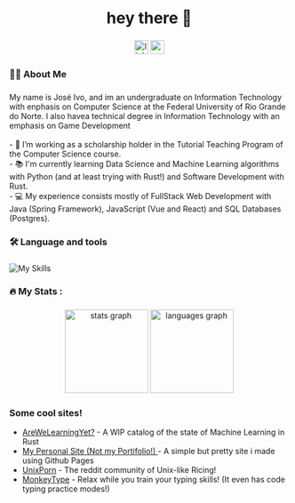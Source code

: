 <h1 align="center">hey there 👋</h1>

###

<div align="center">
  <a href="https://www.linkedin.com/in/joseivoschwadea/"><img src="https://img.shields.io/static/v1?message=LinkedIn&logo=linkedin&label=&color=0077B5&logoColor=white&labelColor=&style=for-the-badge" height="25" alt="linkedin logo"  /></a>
  <a href="https://schwaad-dev.vercel.app/"><img src="https://img.shields.io/static/v1?message=Portifolio&logo=&label=&color=ff8c27&logoColor=white&labelColor=&style=for-the-badge" height="25" alt="portifolio link"  /></a>
</div>

###

<h3 align="left">👩‍💻  About Me</h3>

###

<p align="left">My name is José Ivo, and im an undergraduate on Information Technology with enphasis on Computer Science at the Federal University of Rio Grande do Norte. I also havea technical degree in Information Technology with an emphasis on Game Development<br><br>- 🔭 I’m working as a scholarship holder in the Tutorial Teaching Program of the Computer Science course.<br>- 📚 I'm currently learning Data Science and Machine Learning algorithms with Python (and at least trying with Rust!) and Software Development with Rust.<br>- 💻 My experience consists mostly of FullStack Web Development with Java (Spring Framework), JavaScript (Vue and React) and SQL Databases (Postgres).

###

<h3 align="left">🛠 Language and tools</h3>

###

<div align="left">
<img src="https://skillicons.dev/icons?i=python,pytorch,java,spring,cpp,c,rust,linux,neovim,vscode,vue,react,postgres" alt="My Skills" />
</div>

###

<h3 align="left">🔥   My Stats :</h3>

###

<div align="center">
  <img src="https://github-readme-stats.vercel.app/api?username=schwaad&hide_title=false&hide_rank=false&show_icons=true&include_all_commits=true&count_private=true&disable_animations=false&theme=dracula&locale=en&hide_border=false&order=1" height="150" alt="stats graph"  />
  <img src="https://github-readme-stats.vercel.app/api/top-langs?username=schwaad&locale=en&hide_title=false&layout=compact&card_width=320&langs_count=5&theme=dracula&hide_border=false&order=2" height="150" alt="languages graph"  />
</div>

###

###

<h3 align="left">Some cool sites!</h3>
<ul>
  <li><a href="https://www.arewelearningyet.com/" target="_blank">AreWeLearningYet?</a> - A WIP catalog of the state of Machine Learning in Rust</li>
  <li><a href="https://schwaad.github.io/" target="_blank">My Personal Site (Not my Portifolio!) </a> - A simple but pretty site i made using Github Pages</li>
  <li><a href="https://www.reddit.com/r/unixporn/" target="_blank">UnixPorn</a> - The reddit community of Unix-like Ricing!</li>
  <li><a href="https://monkeytype.com/" target="_blank">MonkeyType</a> - Relax while you train your typing skills! (It even has code typing practice modes!)</li>
</ul>

<!---
schwaad/schwaad is a ✨ special ✨ repository because its `README.md` (this file) appears on your GitHub profile.
You can click the Preview link to take a look at your changes.
--->
